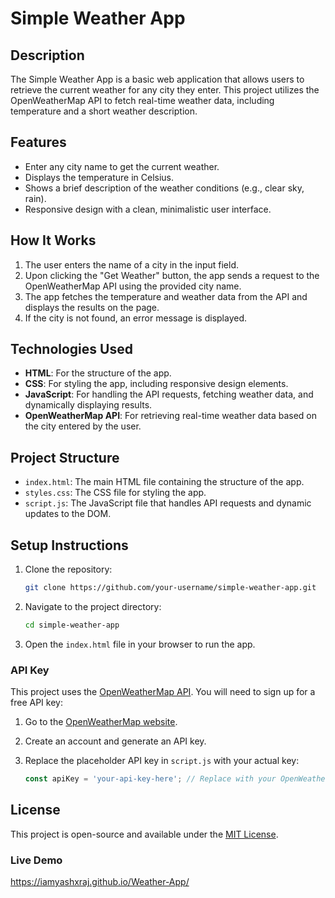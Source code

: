 # Simple Weather App

## Description

The Simple Weather App is a basic web application that allows users to retrieve the current weather for any city they enter. This project utilizes the OpenWeatherMap API to fetch real-time weather data, including temperature and a short weather description.

## Features

- Enter any city name to get the current weather.
- Displays the temperature in Celsius.
- Shows a brief description of the weather conditions (e.g., clear sky, rain).
- Responsive design with a clean, minimalistic user interface.

## How It Works

1. The user enters the name of a city in the input field.
2. Upon clicking the "Get Weather" button, the app sends a request to the OpenWeatherMap API using the provided city name.
3. The app fetches the temperature and weather data from the API and displays the results on the page.
4. If the city is not found, an error message is displayed.

## Technologies Used

- **HTML**: For the structure of the app.
- **CSS**: For styling the app, including responsive design elements.
- **JavaScript**: For handling the API requests, fetching weather data, and dynamically displaying results.
- **OpenWeatherMap API**: For retrieving real-time weather data based on the city entered by the user.

## Project Structure

- `index.html`: The main HTML file containing the structure of the app.
- `styles.css`: The CSS file for styling the app.
- `script.js`: The JavaScript file that handles API requests and dynamic updates to the DOM.

## Setup Instructions

1. Clone the repository:
    ```bash
    git clone https://github.com/your-username/simple-weather-app.git
    ```
2. Navigate to the project directory:
    ```bash
    cd simple-weather-app
    ```
3. Open the `index.html` file in your browser to run the app.

### API Key

This project uses the [OpenWeatherMap API](https://openweathermap.org/api). You will need to sign up for a free API key:

1. Go to the [OpenWeatherMap website](https://openweathermap.org/).
2. Create an account and generate an API key.
3. Replace the placeholder API key in `script.js` with your actual key:

    ```javascript
    const apiKey = 'your-api-key-here'; // Replace with your OpenWeatherMap API key
    ```

## License

This project is open-source and available under the [MIT License](LICENSE).

### Live Demo

https://iamyashxraj.github.io/Weather-App/
